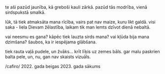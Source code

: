te aši pazūd jaunība,
kā greboši kauli zārkā.
pazūd tās modrība,
vienā sirdspukstā smalkā.

lūk, tā tiek atmaksāta mana rīcība,
vairs pat nav maize, kuru likt galdā.
visi saka - liela Dievam žēlastība,
laikam tik man lemts dzīvot dienā nebaltā.

vai neesmu es gana?
kāpēc tiek lauzta sirds mana?
vai kļūda bija mana dzimšana?
šaubos, ka ir iespējama glābšana.

tiek rauta vaļā pudele,
un žvāks...
krīt līķis uz zemes bāls.
gar malu paskrien balta pele,
un, nu, gan nav skaists vizuāls.

/cafiro/
2022. gada beigas
2023. gada sākums